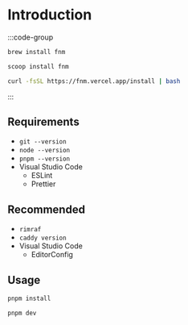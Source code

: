 # Introduction

:::code-group

```sh [macOS]
brew install fnm
```

```sh [Windows]
scoop install fnm
```

```sh [Linux]
curl -fsSL https://fnm.vercel.app/install | bash
```

:::

## Requirements

- `git --version`
- `node --version`
- `pnpm --version`
- Visual Studio Code
  - ESLint
  - Prettier

## Recommended

- `rimraf`
- `caddy version`
- Visual Studio Code
  - EditorConfig

## Usage

```sh
pnpm install
```

```sh
pnpm dev
```
